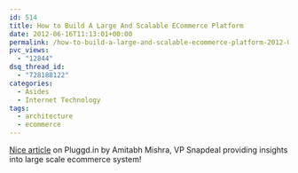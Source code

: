 ```yaml
---
id: 514
title: How to Build A Large And Scalable ECommerce Platform
date: 2012-06-16T11:13:01+00:00
permalink: /how-to-build-a-large-and-scalable-ecommerce-platform-2012-06.html
pvc_views:
  - "12844"
dsq_thread_id:
  - "728188122"
categories:
  - Asides
  - Internet Technology
tags:
  - architecture
  - ecommerce
---
```

<a title="How to build ecommerce sites" href="http://www.pluggd.in/how-to-build-scalable-ecommerce-platform-297/" target="_blank">Nice article</a> on Pluggd.in by Amitabh Mishra, VP Snapdeal providing insights into large scale ecommerce system!
